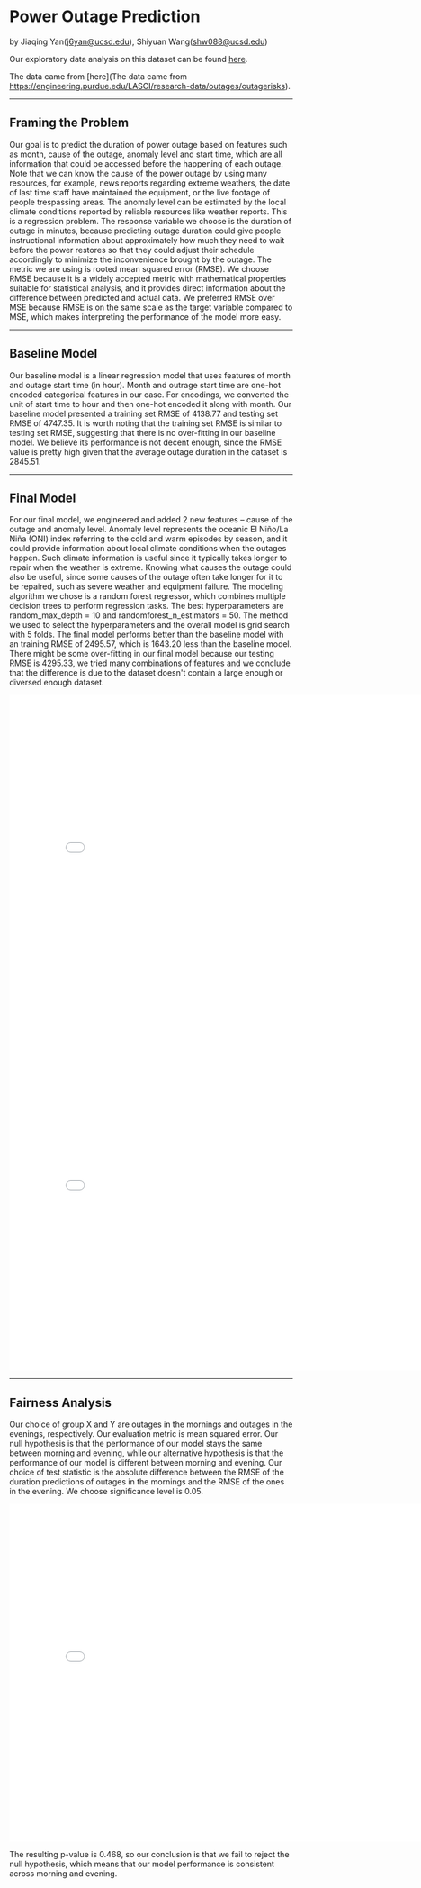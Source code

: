 # Power Outage Prediction

by Jiaqing Yan(j6yan@ucsd.edu), Shiyuan Wang(shw088@ucsd.edu)

Our exploratory data analysis on this dataset can be found [here](https://kayden-yan.github.io/power-outage-discovery/).

The data came from [here](The data came from https://engineering.purdue.edu/LASCI/research-data/outages/outagerisks).

---

## Framing the Problem
Our goal is to predict the duration of power outage based on features such as month, cause of the outage, anomaly level and start time, which are all information that could be accessed before the happening of each outage. Note that we can know the cause of the power outage by using many resources, for example, news reports regarding extreme weathers, the date of last time staff have maintained the equipment, or the live footage of people trespassing areas. The anomaly level can be estimated by the local climate conditions reported by reliable resources like weather reports. This is a regression problem. The response variable we choose is the duration of outage in minutes, because predicting outage duration could give people instructional information about approximately how much they need to wait before the power restores so that they could adjust their schedule accordingly to minimize the inconvenience brought by the outage. The metric we are using is rooted mean squared error (RMSE). We choose RMSE because it is a widely accepted metric with mathematical properties suitable for statistical analysis, and it provides direct information about the difference between predicted and actual data. We preferred RMSE over MSE because RMSE is on the same scale as the target variable compared to MSE, which makes interpreting the performance of the model more easy.

---

## Baseline Model

Our baseline model is a linear regression model that uses features of month and outage start time (in hour). Month and outrage start time are one-hot encoded categorical features in our case. For encodings, we converted the unit of start time to hour and then one-hot encoded it along with month. Our baseline model presented a training set RMSE of 4138.77 and testing set RMSE of 4747.35. It is worth noting that the training set RMSE is similar to testing set RMSE, suggesting that there is no over-fitting in our baseline model. We believe its performance is not decent enough, since the RMSE value is pretty high given that the average outage duration in the dataset is 2845.51.

---

## Final Model

For our final model, we engineered and added 2 new features – cause of the outage and anomaly level. Anomaly level represents the oceanic El Niño/La Niña (ONI) index referring to the cold and warm episodes by season, and it could provide information about local climate conditions when the outages happen. Such climate information is useful since it typically takes longer to repair when the weather is extreme. Knowing what causes the outage could also be useful, since some causes of the outage often take longer for it to be repaired, such as severe weather and equipment failure. The modeling algorithm we chose is a random forest regressor, which combines multiple decision trees to perform regression tasks. The best hyperparameters are random_max_depth = 10 and randomforest_n_estimators = 50. The method we used to select the hyperparameters and the overall model is grid search with 5 folds. The final model performs better than the baseline model with an training RMSE of 2495.57, which is 1643.20 less than the baseline model. There might be some over-fitting in our final model because our testing RMSE is 4295.33, we tried many combinations of features and we conclude that the difference is due to the dataset doesn't contain a large enough or diversed enough dataset.

<iframe src="assets/final_model_one.html" width=800 height=600 frameBorder=0></iframe>

<iframe src="assets/final_model_two.html" width=800 height=600 frameBorder=0></iframe>

---

## Fairness Analysis

Our choice of group X and Y are outages in the mornings and outages in the evenings, respectively. Our evaluation metric is mean squared error. Our null hypothesis is that the performance of our model stays the same between morning and evening, while our alternative hypothesis is that the performance of our model is different between morning and evening. Our choice of test statistic is the absolute difference between the RMSE of the duration predictions of outages in the mornings and the RMSE of the ones in the evening. We choose significance level is 0.05. 

<iframe src="assets/fairness.html" width=800 height=600 frameBorder=0></iframe>

The resulting p-value is 0.468, so our conclusion is that we fail to reject the null hypothesis, which means that our model performance is consistent across morning and evening.


